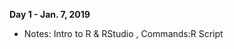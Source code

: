 **Day 1 - Jan. 7, 2019**

* Notes: Intro to R & RStudio <!--, [Data Structures](https://ucsdlib.github.io/gps-skills-2017/intro-r/04-IntroR_Data_Structures.html)-->, Commands:R Script <!-- (https://raw.githubusercontent.com/ucsdlib/gps-skills-2017/master/intro-r/01-03-intro-r-lesson-gps2017-script.R)-->

<!--* Notes: GGPLOT2 (https://ucsdlib.github.io/gps-skills-2017/intro-r/04-data-types.html)--><!--, Commands: R Script <!-- https://raw.githubusercontent.com/ucsdlib/gps-skills-2017/master/intro-r/intro-r-data-str.R)-->
<!--* Data Wrangling with tidyr & dplyr <!--(https://ucsdlib.github.io/gps-skills-2017/intro-r/05-explor-dfs.html) -->

<!-- **Day 2 - Jan. 18, 2017**

* Lecture notes: [Plotting with GGPLOT2](http://ucsdlib.github.io/workshops/notebooks/ggplot2/ggplot.html), Commands:[R Script - part 1](https://raw.githubusercontent.com/ucsdlib/gps-skills-2017/master/intro-r/ggplot_script.R)-->
